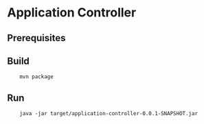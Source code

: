# Application Controller 

## Prerequisites

## Build

```
    mvn package
```

## Run

```
    java -jar target/application-controller-0.0.1-SNAPSHOT.jar
```